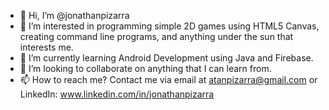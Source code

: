 - 👋 Hi, I’m @jonathanpizarra
- 👀 I’m interested in programming simple 2D games using HTML5 Canvas, creating command line programs, and anything under the sun that interests me.
- 🌱 I’m currently learning Android Development using Java and Firebase.
- 💞️ I’m looking to collaborate on anything that I can learn from.
- 📫 How to reach me? Contact me via email at atanpizarra@gmail.com or LinkedIn: www.linkedin.com/in/jonathanpizarra

<!---
jonathanpizarra/jonathanpizarra is a ✨ special ✨ repository because its `README.md` (this file) appears on your GitHub profile.
You can click the Preview link to take a look at your changes.
--->
